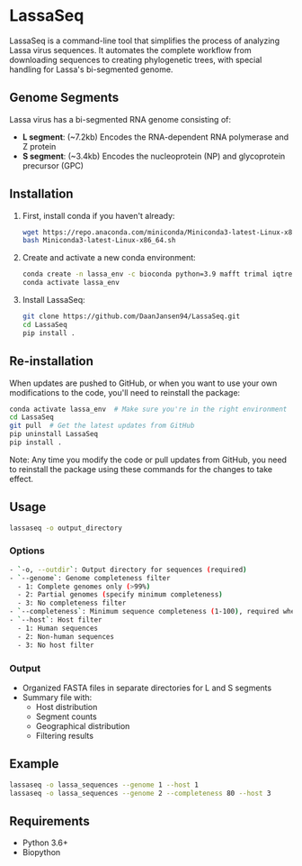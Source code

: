 # LassaSeq
LassaSeq is a command-line tool that simplifies the process of analyzing Lassa virus sequences. It automates the complete workflow from downloading sequences to creating phylogenetic trees, with special handling for Lassa's bi-segmented genome.

## Genome Segments
Lassa virus has a bi-segmented RNA genome consisting of:
- **L segment**: (~7.2kb) Encodes the RNA-dependent RNA polymerase and Z protein
- **S segment**: (~3.4kb) Encodes the nucleoprotein (NP) and glycoprotein precursor (GPC)

## Installation

1. First, install conda if you haven't already:
   ```bash
   wget https://repo.anaconda.com/miniconda/Miniconda3-latest-Linux-x86_64.sh
   bash Miniconda3-latest-Linux-x86_64.sh
   ```

2. Create and activate a new conda environment:
   ```bash
   conda create -n lassa_env -c bioconda python=3.9 mafft trimal iqtree
   conda activate lassa_env
   ```

3. Install LassaSeq:
   ```bash
   git clone https://github.com/DaanJansen94/LassaSeq.git   
   cd LassaSeq
   pip install .
   ```

## Re-installation
When updates are pushed to GitHub, or when you want to use your own modifications to the code, you'll need to reinstall the package:

```bash
conda activate lassa_env  # Make sure you're in the right environment
cd LassaSeq
git pull  # Get the latest updates from GitHub
pip uninstall LassaSeq
pip install .
```

Note: Any time you modify the code or pull updates from GitHub, you need to reinstall the package using these commands for the changes to take effect.

## Usage

```bash
lassaseq -o output_directory
```

### Options

```bash
- `-o, --outdir`: Output directory for sequences (required)
- `--genome`: Genome completeness filter
  - 1: Complete genomes only (>99%)
  - 2: Partial genomes (specify minimum completeness)
  - 3: No completeness filter
- `--completeness`: Minimum sequence completeness (1-100), required when --genome=2
- `--host`: Host filter
  - 1: Human sequences
  - 2: Non-human sequences
  - 3: No host filter
```

### Output

- Organized FASTA files in separate directories for L and S segments
- Summary file with:
  - Host distribution
  - Segment counts
  - Geographical distribution
  - Filtering results

## Example

```bash
lassaseq -o lassa_sequences --genome 1 --host 1 
lassaseq -o lassa_sequences --genome 2 --completeness 80 --host 3 
```

## Requirements
- Python 3.6+
- Biopython
